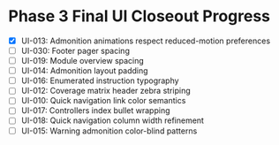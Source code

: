 # Phase 3 Final UI Closeout Progress

- [x] UI-013: Admonition animations respect reduced-motion preferences
- [ ] UI-030: Footer pager spacing
- [ ] UI-019: Module overview spacing
- [ ] UI-014: Admonition layout padding
- [ ] UI-016: Enumerated instruction typography
- [ ] UI-012: Coverage matrix header zebra striping
- [ ] UI-010: Quick navigation link color semantics
- [ ] UI-017: Controllers index bullet wrapping
- [ ] UI-018: Quick navigation column width refinement
- [ ] UI-015: Warning admonition color-blind patterns
